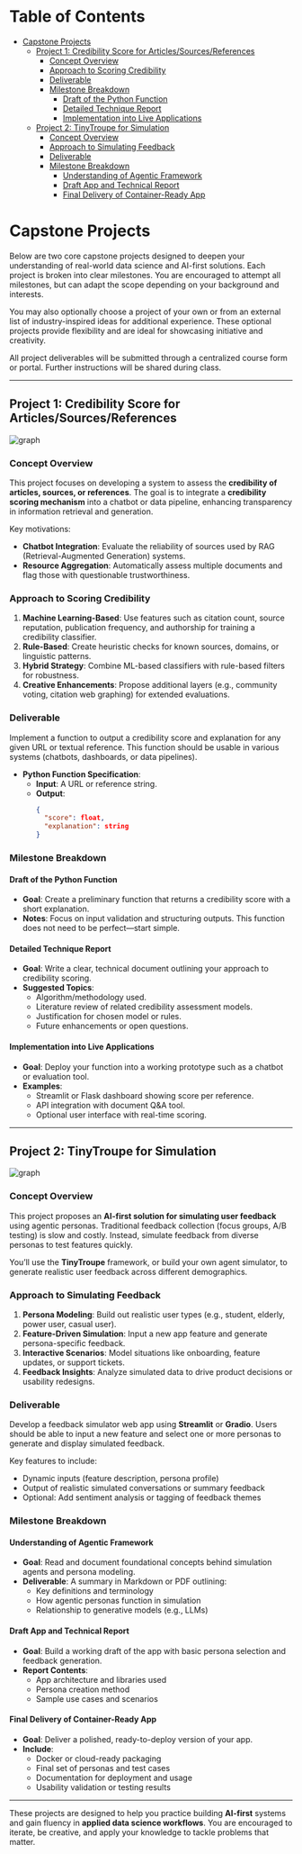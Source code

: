 # Table of Contents

- [Capstone Projects](#capstone-projects)
  - [Project 1: Credibility Score for Articles/Sources/References](#project-1-credibility-score-for-articlessourcesreferences)
    - [Concept Overview](#concept-overview)
    - [Approach to Scoring Credibility](#approach-to-scoring-credibility)
    - [Deliverable](#deliverable)
    - [Milestone Breakdown](#milestone-breakdown)
      - [Draft of the Python Function](#draft-of-the-python-function)
      - [Detailed Technique Report](#detailed-technique-report)
      - [Implementation into Live Applications](#implementation-into-live-applications)
  - [Project 2: TinyTroupe for Simulation](#project-2-tinytroupe-for-simulation)
    - [Concept Overview](#concept-overview-1)
    - [Approach to Simulating Feedback](#approach-to-simulating-feedback)
    - [Deliverable](#deliverable-1)
    - [Milestone Breakdown](#milestone-breakdown-1)
      - [Understanding of Agentic Framework](#understanding-of-agentic-framework)
      - [Draft App and Technical Report](#draft-app-and-technical-report)
      - [Final Delivery of Container-Ready App](#final-delivery-of-container-ready-app)

# Capstone Projects

Below are two core capstone projects designed to deepen your understanding of real-world data science and AI-first solutions. Each project is broken into clear milestones. You are encouraged to attempt all milestones, but can adapt the scope depending on your background and interests.

You may also optionally choose a project of your own or from an external list of industry-inspired ideas for additional experience. These optional projects provide flexibility and are ideal for showcasing initiative and creativity.

All project deliverables will be submitted through a centralized course form or portal. Further instructions will be shared during class.

---

## Project 1: Credibility Score for Articles/Sources/References

![graph](./pics/12_capstone_01.png)

### Concept Overview

This project focuses on developing a system to assess the **credibility of articles, sources, or references**. The goal is to integrate a **credibility scoring mechanism** into a chatbot or data pipeline, enhancing transparency in information retrieval and generation.

Key motivations:

- **Chatbot Integration**: Evaluate the reliability of sources used by RAG (Retrieval-Augmented Generation) systems.
- **Resource Aggregation**: Automatically assess multiple documents and flag those with questionable trustworthiness.

### Approach to Scoring Credibility

1. **Machine Learning-Based**: Use features such as citation count, source reputation, publication frequency, and authorship for training a credibility classifier.
2. **Rule-Based**: Create heuristic checks for known sources, domains, or linguistic patterns.
3. **Hybrid Strategy**: Combine ML-based classifiers with rule-based filters for robustness.
4. **Creative Enhancements**: Propose additional layers (e.g., community voting, citation web graphing) for extended evaluations.

### Deliverable

Implement a function to output a credibility score and explanation for any given URL or textual reference. This function should be usable in various systems (chatbots, dashboards, or data pipelines).

- **Python Function Specification**:
  - **Input**: A URL or reference string.
  - **Output**:
    ```json
    {
      "score": float,
      "explanation": string
    }
    ```

### Milestone Breakdown

#### Draft of the Python Function

- **Goal**: Create a preliminary function that returns a credibility score with a short explanation.
- **Notes**: Focus on input validation and structuring outputs. This function does not need to be perfect—start simple.

#### Detailed Technique Report

- **Goal**: Write a clear, technical document outlining your approach to credibility scoring.
- **Suggested Topics**:
  - Algorithm/methodology used.
  - Literature review of related credibility assessment models.
  - Justification for chosen model or rules.
  - Future enhancements or open questions.

#### Implementation into Live Applications

- **Goal**: Deploy your function into a working prototype such as a chatbot or evaluation tool.
- **Examples**:
  - Streamlit or Flask dashboard showing score per reference.
  - API integration with document Q&A tool.
  - Optional user interface with real-time scoring.

---

## Project 2: TinyTroupe for Simulation

![graph](./pics/12_capstone_02.png)

### Concept Overview

This project proposes an **AI-first solution for simulating user feedback** using agentic personas. Traditional feedback collection (focus groups, A/B testing) is slow and costly. Instead, simulate feedback from diverse personas to test features quickly.

You’ll use the **TinyTroupe** framework, or build your own agent simulator, to generate realistic user feedback across different demographics.

### Approach to Simulating Feedback

1. **Persona Modeling**: Build out realistic user types (e.g., student, elderly, power user, casual user).
2. **Feature-Driven Simulation**: Input a new app feature and generate persona-specific feedback.
3. **Interactive Scenarios**: Model situations like onboarding, feature updates, or support tickets.
4. **Feedback Insights**: Analyze simulated data to drive product decisions or usability redesigns.

### Deliverable

Develop a feedback simulator web app using **Streamlit** or **Gradio**. Users should be able to input a new feature and select one or more personas to generate and display simulated feedback.

Key features to include:

- Dynamic inputs (feature description, persona profile)
- Output of realistic simulated conversations or summary feedback
- Optional: Add sentiment analysis or tagging of feedback themes

### Milestone Breakdown

#### Understanding of Agentic Framework

- **Goal**: Read and document foundational concepts behind simulation agents and persona modeling.
- **Deliverable**: A summary in Markdown or PDF outlining:
  - Key definitions and terminology
  - How agentic personas function in simulation
  - Relationship to generative models (e.g., LLMs)

#### Draft App and Technical Report

- **Goal**: Build a working draft of the app with basic persona selection and feedback generation.
- **Report Contents**:
  - App architecture and libraries used
  - Persona creation method
  - Sample use cases and scenarios

#### Final Delivery of Container-Ready App

- **Goal**: Deliver a polished, ready-to-deploy version of your app.
- **Include**:
  - Docker or cloud-ready packaging
  - Final set of personas and test cases
  - Documentation for deployment and usage
  - Usability validation or testing results

---

These projects are designed to help you practice building **AI-first** systems and gain fluency in **applied data science workflows**. You are encouraged to iterate, be creative, and apply your knowledge to tackle problems that matter.
